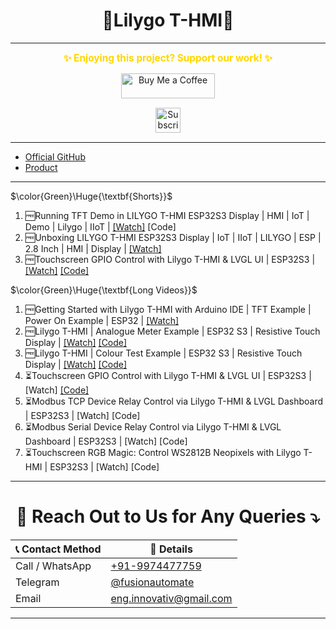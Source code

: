 <h1 align = "center">🌟Lilygo T-HMI🌟</h1>

---
<p align="center">
  <span style="font-size: 1.1em; color: #FFD700; font-weight: bold;">✨ Enjoying this project? Support our work! ✨</span>
</p>

<p align="center" style="margin: 15px 0;">
  <a href="https://buymeacoffee.com/pylin" target="_blank">
    <img src="https://cdn.buymeacoffee.com/buttons/v2/default-yellow.png" alt="Buy Me a Coffee" style="height: 40px; width: 150px;">
  </a>
</p>

<p align="center" style="margin: 15px 0;">
  <a href="https://www.youtube.com/channel/UCKKhdFV0q8CV5vWUDfiDfTw" target="_blank">
    <img src="https://img.shields.io/badge/SUBSCRIBE%20ON%20YOUTUBE-FF0000?style=for-the-badge&logo=youtube&logoColor=white" alt="Subscribe on YouTube" style="height: 40px;">
  </a>
</p>


---

- [Official GitHub](https://github.com/Xinyuan-LilyGO/T-HMI)
- [Product](https://lilygo.cc/products/t-hmi)

---

$\color{Green}\Huge{\textbf{Shorts}}$

1. 🆓Running TFT Demo in LILYGO T-HMI ESP32S3 Display | HMI | IoT | Demo | Lilygo | IIoT | [[Watch]](https://youtube.com/shorts/9CcW0_vulEw) [Code]
2. 🆓Unboxing LILYGO T-HMI ESP32S3 Display | IoT | IIoT | LILYGO | ESP | 2.8 Inch | HMI | Display | [[Watch]](https://youtube.com/shorts/BKtSJceH6yc)
3. 🆓Touchscreen GPIO Control with Lilygo T-HMI & LVGL UI | ESP32S3 | [[Watch]](https://youtube.com/shorts/G9RggduKXN4) [[Code]](https://github.com/Xinyuan-LilyGO/T-HMI/tree/master/examples/t-hmi_led_control)

$\color{Green}\Huge{\textbf{Long Videos}}$

1. 🆓Getting Started with Lilygo T-HMI with Arduino IDE | TFT Example | Power On Example | ESP32 | [[Watch]](https://youtu.be/lspoB5OtbuI)
2. 🆓Lilygo T-HMI | Analogue Meter Example | ESP32 S3 | Resistive Touch Display | [[Watch]](https://youtu.be/BZeGNBP6ork) [[Code]](https://github.com/papercodeIN/Lilygo/tree/main/T-HMI/Examples/Analogue_Meter_Example)
3. 🆓Lilygo T-HMI | Colour Test Example | ESP32 S3 | Resistive Touch Display | [[Watch]](https://youtu.be/8henVYCI218) [[Code]](https://github.com/papercodeIN/Lilygo/tree/main/T-HMI/Examples/Colour_Test_Example)
4. ⏳️Touchscreen GPIO Control with Lilygo T-HMI & LVGL UI | ESP32S3 | [Watch] [[Code]](https://github.com/Xinyuan-LilyGO/T-HMI/tree/master/examples/t-hmi_led_control)
5. ⏳️Modbus TCP Device Relay Control via Lilygo T-HMI & LVGL Dashboard  | ESP32S3 | [Watch] [Code]
6. ⏳️Modbus Serial Device Relay Control via Lilygo T-HMI & LVGL Dashboard  | ESP32S3 | [Watch] [Code]
7. ⏳️Touchscreen RGB Magic: Control WS2812B Neopixels with Lilygo T-HMI | ESP32S3 | [Watch] [Code]

---

<h1 align="center">📢 Reach Out to Us for Any Queries ⤵️</h1>

<table align="center">
  <thead>
    <tr>
      <th>📞 Contact Method</th>
      <th>🔗 Details</th>
    </tr>
  </thead>
  <tbody>
    <tr>
      <td>Call / WhatsApp</td>
      <td><a href="https://wa.me/919974477759">+91-9974477759</a></td>
    </tr>
    <tr>
      <td>Telegram</td>
      <td><a href="https://t.me/fusionautomate">@fusionautomate</a></td>
    </tr>
    <tr>
      <td>Email</td>
      <td><a href="mailto:eng.innovativ@gmail.com">eng.innovativ@gmail.com</a></td>
    </tr>
  </tbody>
</table>

---
